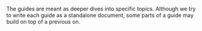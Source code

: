 The guides are meant as deeper dives into specific topics. Although we try to write each guide as a standalone document, some parts of a guide may build on top of a previous on.
